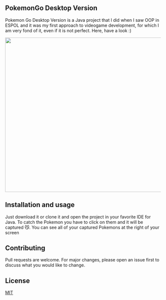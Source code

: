 ## PokemonGo Desktop Version

Pokemon Go Desktop Version is a Java project that I did when I saw OOP in ESPOL and it was my first approach to videogame development, for which I am very fond of it, even if it is not perfect.
Here, have a look :)

<img src="https://i.postimg.cc/2yFBHwg3/Captura-de-Pantalla-2020-08-10-a-la-s-2-58-40-p-m.png" height=500 width=600/>

## Installation and usage

Just download it or clone it and open the project in your favorite IDE for Java. To catch the Pokemon you have to click on them and it will be captured 😼. You can see all of your captured Pokemons at the right of your screen

## Contributing
Pull requests are welcome. For major changes, please open an issue first to discuss what you would like to change.

## License
[MIT](https://choosealicense.com/licenses/mit/)

